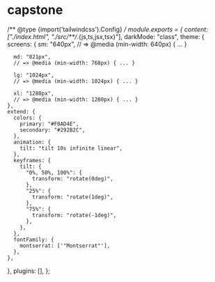 # capstone
/** @type {import('tailwindcss').Config} */
module.exports = {
  content: ["./index.html", "./src/**/*.{js,ts,jsx,tsx}"],
  darkMode: "class",
  theme: {
    screens: {
      sm: "640px",
      // => @media (min-width: 640px) { ... }

      md: "821px",
      // => @media (min-width: 768px) { ... }

      lg: "1024px",
      // => @media (min-width: 1024px) { ... }

      xl: "1280px",
      // => @media (min-width: 1280px) { ... }
    },
    extend: {
      colors: {
        primary: "#F0AD4E",
        secondary: "#292B2C",
      },
      animation: {
        tilt: "tilt 10s infinite linear",
      },
      keyframes: {
        tilt: {
          "0%, 50%, 100%": {
            transform: "rotate(0deg)",
          },
          "25%": {
            transform: "rotate(1deg)",
          },
          "75%": {
            transform: "rotate(-1deg)",
          },
        },
      },
      fontFamily: {
        montserrat: ['"Montserrat"'],
      },
    },
  },
  plugins: [],
};
